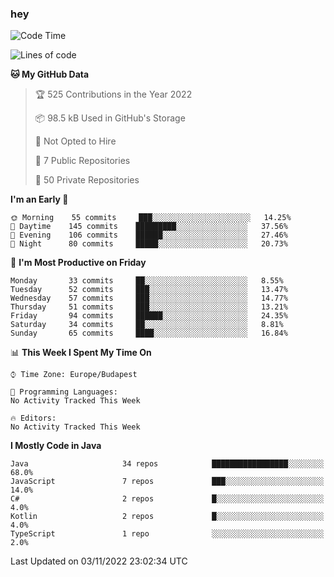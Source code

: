### hey

<!--START_SECTION:waka-->
![Code Time](http://img.shields.io/badge/Code%20Time-801%20hrs%2035%20mins-blue)

![Lines of code](https://img.shields.io/badge/From%20Hello%20World%20I%27ve%20Written-480%20Thousand%20lines%20of%20code-blue)

**🐱 My GitHub Data** 

> 🏆 525 Contributions in the Year 2022
 > 
> 📦 98.5 kB Used in GitHub's Storage 
 > 
> 🚫 Not Opted to Hire
 > 
> 📜 7 Public Repositories 
 > 
> 🔑 50 Private Repositories  
 > 
**I'm an Early 🐤** 

```text
🌞 Morning    55 commits     ███░░░░░░░░░░░░░░░░░░░░░░   14.25% 
🌆 Daytime    145 commits    █████████░░░░░░░░░░░░░░░░   37.56% 
🌃 Evening    106 commits    ██████░░░░░░░░░░░░░░░░░░░   27.46% 
🌙 Night      80 commits     █████░░░░░░░░░░░░░░░░░░░░   20.73%

```
📅 **I'm Most Productive on Friday** 

```text
Monday       33 commits     ██░░░░░░░░░░░░░░░░░░░░░░░   8.55% 
Tuesday      52 commits     ███░░░░░░░░░░░░░░░░░░░░░░   13.47% 
Wednesday    57 commits     ███░░░░░░░░░░░░░░░░░░░░░░   14.77% 
Thursday     51 commits     ███░░░░░░░░░░░░░░░░░░░░░░   13.21% 
Friday       94 commits     ██████░░░░░░░░░░░░░░░░░░░   24.35% 
Saturday     34 commits     ██░░░░░░░░░░░░░░░░░░░░░░░   8.81% 
Sunday       65 commits     ████░░░░░░░░░░░░░░░░░░░░░   16.84%

```


📊 **This Week I Spent My Time On** 

```text
⌚︎ Time Zone: Europe/Budapest

💬 Programming Languages: 
No Activity Tracked This Week

🔥 Editors: 
No Activity Tracked This Week

```

**I Mostly Code in Java** 

```text
Java                     34 repos            █████████████████░░░░░░░░   68.0% 
JavaScript               7 repos             ███░░░░░░░░░░░░░░░░░░░░░░   14.0% 
C#                       2 repos             █░░░░░░░░░░░░░░░░░░░░░░░░   4.0% 
Kotlin                   2 repos             █░░░░░░░░░░░░░░░░░░░░░░░░   4.0% 
TypeScript               1 repo              ░░░░░░░░░░░░░░░░░░░░░░░░░   2.0%

```



 Last Updated on 03/11/2022 23:02:34 UTC
<!--END_SECTION:waka-->
